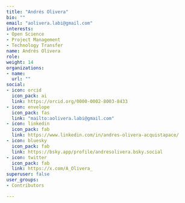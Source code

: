 ```yaml
---
title: "Andrés Olivera"
bio: ""
email: "aolivera.labi@gmail.com"
interests:
- Open Science
- Project Management
- Technology Transfer
name: Andrés Olivera
role:
weight: 14
organizations:
- name: 
  url: ""
social:
- icon: orcid
  icon_pack: ai
  link: https://orcid.org/0000-0002-8003-8433
- icon: envelope
  icon_pack: fas
  link: "mailto:aolivera.labi@gmail.com"
- icon: linkedin
  icon_pack: fab
  link: https://www.linkedin.com/in/andres-olivera-acquistapace/
- icon: bluesky
  icon_pack: fab
  link: https://bsky.app/profile/andresolivera.bsky.social
- icon: twitter
  icon_pack: fab
  link: https://x.com/A_Olivera_
superuser: false
user_groups:
- Contributors

---
```




